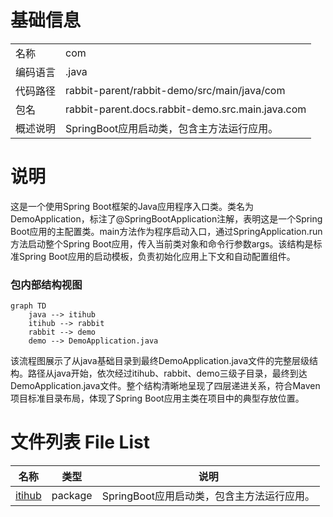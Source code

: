 # 基础信息

|      |      |
|------|------|
| 名称 | com |
| 编码语言 | .java |
| 代码路径 | rabbit-parent/rabbit-demo/src/main/java/com |
| 包名 | rabbit-parent.docs.rabbit-demo.src.main.java.com |
| 概述说明 | SpringBoot应用启动类，包含主方法运行应用。 |

# 说明

这是一个使用Spring Boot框架的Java应用程序入口类。类名为DemoApplication，标注了@SpringBootApplication注解，表明这是一个Spring Boot应用的主配置类。main方法作为程序启动入口，通过SpringApplication.run方法启动整个Spring Boot应用，传入当前类对象和命令行参数args。该结构是标准Spring Boot应用的启动模板，负责初始化应用上下文和自动配置组件。


### 包内部结构视图

```mermaid
graph TD
    java --> itihub
    itihub --> rabbit
    rabbit --> demo
    demo --> DemoApplication.java
```

该流程图展示了从java基础目录到最终DemoApplication.java文件的完整层级结构。路径从java开始，依次经过itihub、rabbit、demo三级子目录，最终到达DemoApplication.java文件。整个结构清晰地呈现了四层递进关系，符合Maven项目标准目录布局，体现了Spring Boot应用主类在项目中的典型存放位置。

# 文件列表 File List

| 名称   | 类型  | 说明 |
|-------|------|-------------|
| [itihub](itihub/_module.md) | package | SpringBoot应用启动类，包含主方法运行应用。 |


